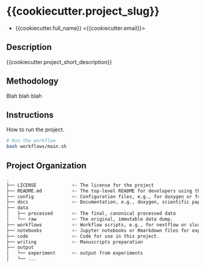 # {{cookiecutter.project_slug}}

- {{cookiecutter.full_name}} <{{cookiecutter.email}}>

## Description

{{cookiecutter.project_short_description}}

## Methodology

Blah blah blah

## Instructions

How to run the project.

```bash
# Run the workflow
bash workflows/main.sh
```

## Project Organization

```sh
.
├── LICENSE             <- The license for the project
├── README.md           <- The top-level README for developers using this project.
├── config              <- Configuration files, e.g., for doxygen or for your model if needed
├── docs                <- Documentation, e.g., doxygen, scientific papers, etc.
├── data
│   ├── processed       <- The final, canonical processed data
│   └── raw             <- The original, immutable data dump.
├── workflows           <- Workflow scripts, e.g., for nextflow or slurm
├── notebooks           <- Jupyter notebooks or Rmarkdown files for exploratory analysis
├── code                <- Code for use in this project.
├── writing             <- Manuscripts preparation
├── output
│   └── experiment      <- output from experiments
│   └── ...
```
